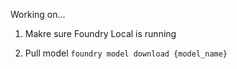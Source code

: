 Working on...

1. Makre sure Foundry Local is running

1. Pull model `foundry model download {model_name}`
